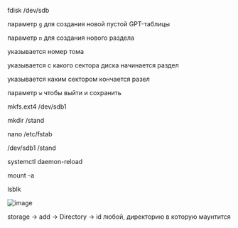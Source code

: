 fdisk /dev/sdb

параметр `g` для создания новой пустой GPT-таблицы

параметр `n` для создания нового раздела

указывается номер тома

указывается с какого сектора диска начинается раздел

указывается каким сектором кончается разел

параметр `w` чтобы выйти и сохранить

mkfs.ext4 /dev/sdb1

mkdir /stand

nano /etc/fstab

/dev/sdb1 /stand

systemctl daemon-reload

mount -a 

lsblk

![image](https://github.com/user-attachments/assets/a3e1e2d5-e6cf-4bd4-9d40-1be7145f2a4e)


storage -> add -> Directory -> id любой, директорию в которую маунтится
